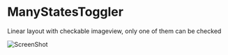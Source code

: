 ManyStatesToggler
=================

Linear layout with checkable imageview, only one of them can be checked

![ScreenShot](https://raw.github.com/nichtemna/ManyStatesToggler/blob/master/Screenshot_2013-08-16-16-23-37.png)

